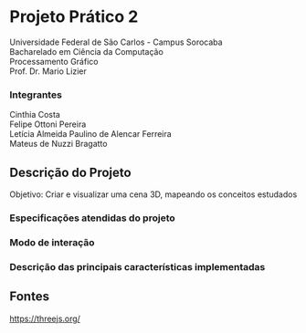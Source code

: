 # Projeto Prático 2  
Universidade Federal de São Carlos - Campus Sorocaba <br>
Bacharelado em Ciência da Computação <br>
Processamento Gráfico <br>
Prof. Dr. Mario Lizier <br>

### Integrantes
Cinthia Costa <br>
Felipe Ottoni Pereira <br>
Letícia Almeida Paulino de Alencar Ferreira <br>
Mateus de Nuzzi Bragatto <br>

## Descrição do Projeto
Objetivo: Criar e visualizar uma cena 3D, mapeando os conceitos estudados

### Especificações atendidas do projeto
### Modo de interação
### Descrição das principais características implementadas

## Fontes 
https://threejs.org/